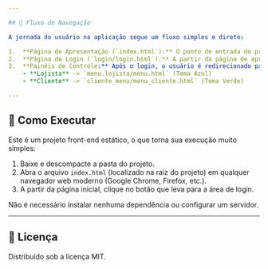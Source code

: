```yaml
---

## 🌊 Fluxo de Navegação

A jornada do usuário na aplicação segue um fluxo simples e direto:

1.  **Página de Apresentação (`index.html`):** O ponto de entrada do projeto, apresentando a proposta da LogVert.
2.  **Página de Login (`login/login.html`):** A partir da página de apresentação, o usuário navega para o login, onde pode escolher entre o perfil de **Lojista** ou **Cliente**.
3.  **Painéis de Controle:** Após o login, o usuário é redirecionado para o painel correspondente ao seu perfil:
    - **Lojista** -> `menu.lojista/menu.html` (Tema Azul)
    - **Cliente** -> `cliente_menu/menu_cliente.html` (Tema Verde)

---
```


## 🏁 Como Executar

Este é um projeto front-end estático, o que torna sua execução muito simples:

1.  Baixe e descompacte a pasta do projeto.
2.  Abra o arquivo `index.html` (localizado na raiz do projeto) em qualquer navegador web moderno (Google Chrome, Firefox, etc.).
3.  A partir da página inicial, clique no botão que leva para a área de login.

Não é necessário instalar nenhuma dependência ou configurar um servidor.

---

## 📄 Licença

Distribuído sob a licença MIT.
